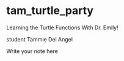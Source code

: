 # tam_turtle_party
Learning the Turtle Functions With Dr. Emily!

student Tammie Del Angel

Write your note here
